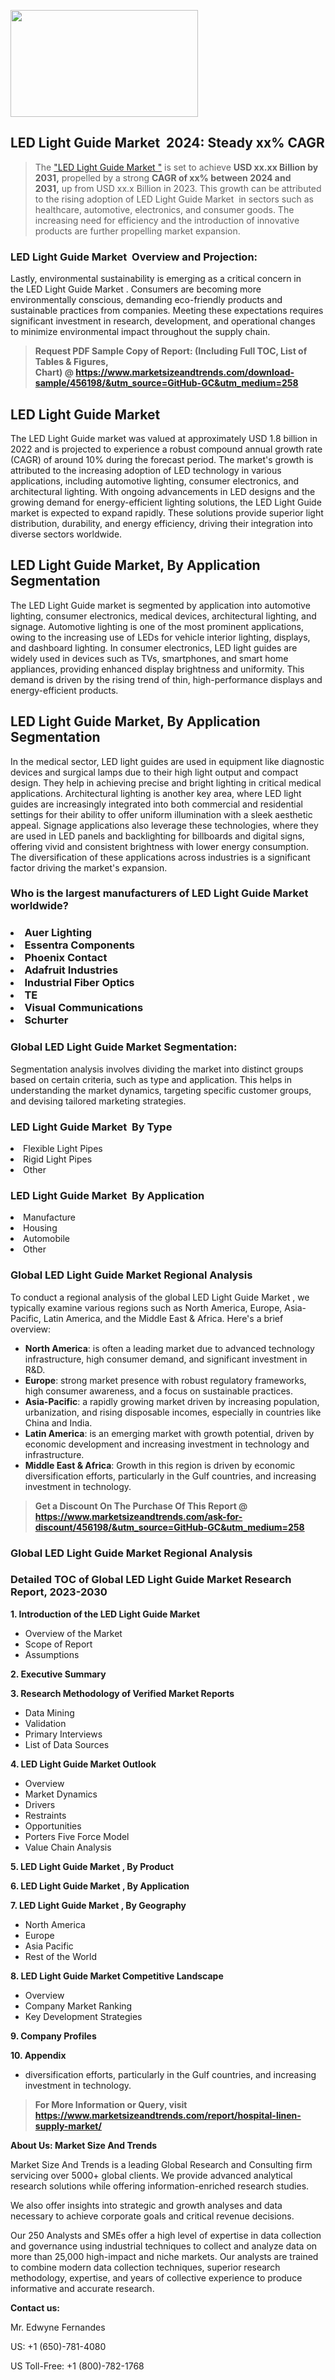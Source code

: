 <p><img class="alignnone size-medium wp-image-20088" src="https://ffe5etoiles.com/wp-content/uploads/2024/12/MST1-300x171.png" alt="" width="300" height="171" /></p><h2 id="ember46" class="ember-view reader-text-block__heading-2">LED Light Guide Market &nbsp;2024: Steady&nbsp;xx% CAGR</h2><blockquote id="ember47" class="ember-view reader-text-block__blockquote">The&nbsp;<a class="app-aware-link " href="https://www.marketsizeandtrends.com/download-sample/456198/&utm_source=GitHub-GC&utm_medium=258" target="_blank" data-test-app-aware-link="">"LED Light Guide Market "</a>&nbsp;is set to achieve&nbsp;<strong>USD&nbsp;xx.xx&nbsp;Billion by 2031,</strong>&nbsp;propelled by a strong&nbsp;<strong>CAGR of&nbsp;xx% between 2024 and 2031,</strong>&nbsp;up from USD xx.x Billion in 2023. This growth can be attributed to the rising adoption of&nbsp;LED Light Guide Market &nbsp;in sectors such as healthcare, automotive, electronics, and consumer goods. The increasing need for efficiency and the introduction of innovative products are further propelling market expansion.</blockquote><h3 id="ember48" class="ember-view reader-text-block__heading-3">LED Light Guide Market &nbsp;Overview and Projection:</h3><p id="ember49" class="ember-view reader-text-block__paragraph">Lastly, environmental sustainability is emerging as a critical concern in the&nbsp;LED Light Guide Market . Consumers are becoming more environmentally conscious, demanding eco-friendly products and sustainable practices from companies. Meeting these expectations requires significant investment in research, development, and operational changes to minimize environmental impact throughout the supply chain.</p><blockquote id="ember50" class="ember-view reader-text-block__blockquote"><strong>Request PDF Sample Copy of Report: (Including Full TOC, List of Tables &amp; Figures, Chart)&nbsp;@&nbsp;<strong><a href="https://www.marketsizeandtrends.com/download-sample/456198/&utm_source=GitHub-GC&utm_medium=258" target="_blank">https://www.marketsizeandtrends.com/download-sample/456198/&utm_source=GitHub-GC&utm_medium=258</a></strong></strong></blockquote><h3 class=""><h2>LED Light Guide Market</h2><p>The LED Light Guide market was valued at approximately USD 1.8 billion in 2022 and is projected to experience a robust compound annual growth rate (CAGR) of around 10% during the forecast period. The market's growth is attributed to the increasing adoption of LED technology in various applications, including automotive lighting, consumer electronics, and architectural lighting. With ongoing advancements in LED designs and the growing demand for energy-efficient lighting solutions, the LED Light Guide market is expected to expand rapidly. These solutions provide superior light distribution, durability, and energy efficiency, driving their integration into diverse sectors worldwide.</p><h2>LED Light Guide Market, By Application Segmentation</h2><p>The LED Light Guide market is segmented by application into automotive lighting, consumer electronics, medical devices, architectural lighting, and signage. Automotive lighting is one of the most prominent applications, owing to the increasing use of LEDs for vehicle interior lighting, displays, and dashboard lighting. In consumer electronics, LED light guides are widely used in devices such as TVs, smartphones, and smart home appliances, providing enhanced display brightness and uniformity. This demand is driven by the rising trend of thin, high-performance displays and energy-efficient products.</p><h2>LED Light Guide Market, By Application Segmentation</h2><p>In the medical sector, LED light guides are used in equipment like diagnostic devices and surgical lamps due to their high light output and compact design. They help in achieving precise and bright lighting in critical medical applications. Architectural lighting is another key area, where LED light guides are increasingly integrated into both commercial and residential settings for their ability to offer uniform illumination with a sleek aesthetic appeal. Signage applications also leverage these technologies, where they are used in LED panels and backlighting for billboards and digital signs, offering vivid and consistent brightness with lower energy consumption. The diversification of these applications across industries is a significant factor driving the market's expansion.</p></h3><h3 id="" class="">Who is the largest manufacturers of&nbsp;LED Light Guide Market worldwide?</h3><h3 class=""></Li><Li>Auer Lighting</Li><Li> Essentra Components</Li><Li> Phoenix Contact</Li><Li> Adafruit Industries</Li><Li> Industrial Fiber Optics</Li><Li> TE</Li><Li> Visual Communications</Li><Li> Schurter</h3><h3 id="ember53" class="ember-view reader-text-block__heading-3">Global&nbsp;LED Light Guide Market Segmentation:</h3><p id="ember54" class="ember-view reader-text-block__paragraph">Segmentation analysis involves dividing the market into distinct groups based on certain criteria, such as type and application. This helps in understanding the market dynamics, targeting specific customer groups, and devising tailored marketing strategies.</p><h3 id="" class="">LED Light Guide Market &nbsp;By Type</h3><p></Li><Li>Flexible Light Pipes</Li><Li> Rigid Light Pipes</Li><Li> Other</p><h3 id="" class="">LED Light Guide Market &nbsp;By Application</h3><p class=""></Li><Li>Manufacture</Li><Li> Housing</Li><Li> Automobile</Li><Li> Other</p><h3 id="ember62" class="ember-view reader-text-block__heading-3">Global LED Light Guide Market Regional Analysis</h3><p id="ember63" class="ember-view reader-text-block__paragraph">To conduct a regional analysis of the global LED Light Guide Market , we typically examine various regions such as North America, Europe, Asia-Pacific, Latin America, and the Middle East &amp; Africa. Here's a brief overview:</p><ul><li><strong>North America</strong>: is often a leading market due to advanced technology infrastructure, high consumer demand, and significant investment in R&amp;D.</li><li><strong>Europe</strong>: strong market presence with robust regulatory frameworks, high consumer awareness, and a focus on sustainable practices.</li><li><strong>Asia-Pacific</strong>: a rapidly growing market driven by increasing population, urbanization, and rising disposable incomes, especially in countries like China and India.</li><li><strong>Latin America</strong>: is an emerging market with growth potential, driven by economic development and increasing investment in technology and infrastructure.</li><li><strong>Middle East &amp; Africa</strong>: Growth in this region is driven by economic diversification efforts, particularly in the Gulf countries, and increasing investment in technology.</li></ul><blockquote id="ember61" class="ember-view reader-text-block__blockquote"><strong>Get a Discount On The Purchase Of This Report @ <strong><a href="https://html-cleaner.com/" target="">https://www.marketsizeandtrends.com/ask-for-discount/456198/&utm_source=GitHub-GC&utm_medium=258</a></strong></strong></blockquote><h3 id="ember62" class="ember-view reader-text-block__heading-3">Global LED Light Guide Market Regional Analysis</h3><h3 id="" class="">Detailed TOC of Global LED Light Guide Market Research Report, 2023-2030</h3><p id="" class=""><strong>1. Introduction of the LED Light Guide Market </strong></p><ul><li>Overview of the Market</li><li>Scope of Report</li><li>Assumptions</li></ul><p id="" class=""><strong>2. Executive Summary</strong></p><p id="" class=""><strong>3. Research Methodology of Verified Market Reports</strong></p><ul><li>Data Mining</li><li>Validation</li><li>Primary Interviews</li><li>List of Data Sources</li></ul><p id="" class=""><strong>4. LED Light Guide Market Outlook</strong></p><ul><li>Overview</li><li>Market Dynamics</li><li>Drivers</li><li>Restraints</li><li>Opportunities</li><li>Porters Five Force Model</li><li>Value Chain Analysis</li></ul><p id="" class=""><strong>5. LED Light Guide Market , By Product</strong></p><p id="" class=""><strong>6. LED Light Guide Market , By Application</strong></p><p id="" class=""><strong>7. LED Light Guide Market , By Geography</strong></p><ul><li>North America</li><li>Europe</li><li>Asia Pacific</li><li>Rest of the World</li></ul><p id="" class=""><strong>8. LED Light Guide Market Competitive Landscape</strong></p><ul><li>Overview</li><li>Company Market Ranking</li><li>Key Development Strategies</li></ul><p id="" class=""><strong>9. Company Profiles</strong></p><p id="" class=""><strong>10. Appendix</strong></p><ul><li>diversification efforts, particularly in the Gulf countries, and increasing investment in technology.</li></ul><blockquote id="ember65" class="ember-view reader-text-block__blockquote"><strong>For More Information or Query, visit <strong><strong><a href="https://html-cleaner.com/" target="">https://www.marketsizeandtrends.com/report/hospital-linen-supply-market/</a></strong></strong></strong></blockquote><p id="" class=""><strong>About Us: Market Size And Trends</strong></p><p id="" class="">Market Size And Trends is a leading Global Research and Consulting firm servicing over 5000+ global clients. We provide advanced analytical research solutions while offering information-enriched research studies.</p><p id="" class="">We also offer insights into strategic and growth analyses and data necessary to achieve corporate goals and critical revenue decisions.</p><p id="" class="">Our 250 Analysts and SMEs offer a high level of expertise in data collection and governance using industrial techniques to collect and analyze data on more than 25,000 high-impact and niche markets. Our analysts are trained to combine modern data collection techniques, superior research methodology, expertise, and years of collective experience to produce informative and accurate research.</p><p id="" class=""><strong>Contact us:</strong></p><p id="" class="">Mr. Edwyne Fernandes</p><p id="" class="">US: +1 (650)-781-4080</p><p id="" class="">US Toll-Free: +1 (800)-782-1768</p>
